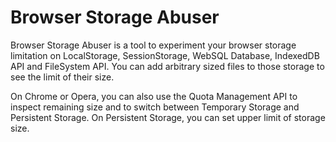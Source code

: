 # Browser Storage Abuser

Browser Storage Abuser is a tool to experiment your browser storage limitation on LocalStorage, SessionStorage, WebSQL Database, IndexedDB API and FileSystem API. You can add arbitrary sized files to those storage to see the limit of their size.

On Chrome or Opera, you can also use the Quota Management API to inspect remaining size and to switch between Temporary Storage and Persistent Storage. On Persistent Storage, you can set upper limit of storage size.
